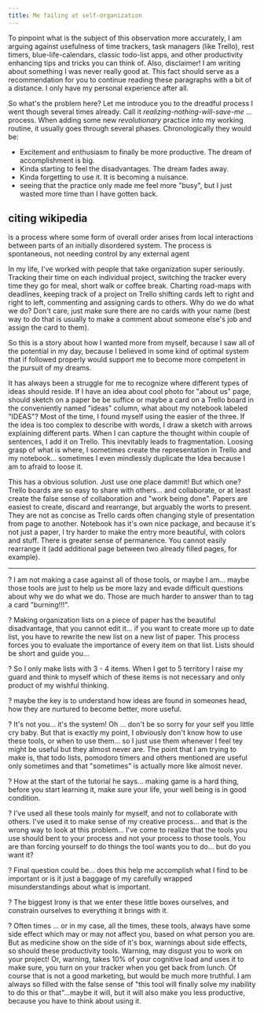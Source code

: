 ```yaml
---
title: Me failing at self-organization
---
```


<p class="annotation">
	To pinpoint what is the subject of this observation more accurately, I am arguing against usefulness of time trackers, task managers (like Trello), rest timers, blue-life-calendars, classic todo-list apps, and other productivity enhancing tips and tricks you can think of. Also, disclaimer! I am writing about something I was never really good at. This fact should serve as a recommendation for you to continue reading these paragraphs with a bit of a distance. I only have my personal experience after all.
</p>

So what's the problem here? Let me introduce you to the dreadful process I went though several times already. Call it *realizing-nothing-will-save-me* ... process. When adding some new *revolutionary* practice into my working routine, it usually goes through several phases. Chronologically they would be:

- Excitement and enthusiasm to finally be more productive. The dream of accomplishment is big.
- Kinda starting to feel the disadvantages. The dream fades away.
- Kinda forgetting to use it. It is becoming a nuisance.
- seeing that the practice only made me feel more "busy", but I just wasted more time than I have gotten back.

## citing wikipedia
<p class="citation">
	is a process where some form of overall order arises from local interactions between parts of an initially disordered system. The process is spontaneous, not needing control by any external agent
</p>

In my life, I've worked with people that take organization super seriously. Tracking their time on each individual project, switching the tracker every time they go for meal, short walk or coffee break. Charting road-maps with deadlines, keeping track of a project on Trello shifting cards left to right and right to left, commenting and assigning cards to others. Why do we do what we do? Don't care, just make sure there are no cards with your name
(best way to do that is usually to make a comment about someone else's job and assign the card to them).

So this is a story about how I wanted more from myself, because I saw all of the potential in my day, because I believed in some kind of optimal system that if followed properly would support me to become more competent in the pursuit of my dreams.

It has always been a struggle for me to recognize where different types of ideas should reside. If I have an idea about cool photo for "about us" page, should sketch on a paper be be suffice or maybe a card on a Trello board in the conveniently named "ideas" column, what about my notebook labeled "IDEAS"? Most of the time, I found myself using the easier of the three. If the idea is too complex to describe with words, I draw a sketch with arrows explaining different parts. When I can capture the thought within couple of sentences, I add it on Trello. This inevitably leads to fragmentation. Loosing grasp of what is where, I sometimes create the representation in Trello and my notebook... sometimes I even mindlessly duplicate the Idea because I am to afraid to loose it.

This has a obvious solution. Just use one place dammit! But which one? Trello boards are so easy to share with others... and collaborate, or at least create the false sense of collaboration and "work being done".
Papers are easiest to create, discard and rearrange, but arguably the worts to present. They are not as concise as Trello cards often changing style of presentation from page to another. 
Notebook has it's own nice package, and because it's not just a paper, I try harder to make the entry more beautiful, with colors and stuff. There is greater sense of permanence. You cannot easily rearrange it (add additional page between two already filled pages, for example).



---

? I am not making a case against all of those tools, or maybe I am... maybe those tools are just to help us be more lazy and evade difficult questions about why we do what we do. Those are much harder to answer than to tag a card "burning!!!".

? Making organization lists on a piece of paper has the beautiful disadvantage, that you cannot edit it... if you want to create more up to date list, you have to rewrite the new list on a new list of paper. This process forces you to evaluate the importance of every item on that list. Lists should be short and guide you...

? So I only make lists with 3 - 4 items. When I get to 5 territory I raise my guard and think to myself which of these items is not necessary and only product of my wishful thinking.

? maybe the key is to understand how ideas are found in someones head, how they are nurtured to become better, more useful.  

? It's not you... it's the system! Oh ... don't be so sorry for your self you little cry baby. But that is exactly my point, I obviously don't know how to use these tools, or when to use them... so I just use them whenever I feel tey might be useful but they almost never are. The point that I am trying to make is, that todo lists, pomodoro timers and others mentioned are useful only sometimes and that "sometimes" is actually more like almost never. 

? How at the start of the tutorial he says... making game is a hard thing, before you start learning it, make sure your life, your well being is in good condition.

? I've used all these tools mainly for myself, and not to collaborate with others. I've used it to make sense of my creative process... and that is the wrong way to look at this problem... I've come to realize that the tools you use should bent to your process and not your process to those tools. You are than forcing yourself to do things the tool wants you to do... but do you want it?

? Final question could be... does this help me accomplish what I find to be important or is it just a baggage of my carefully wrapped misunderstandings about what is important.

? The biggest Irony is that we enter these little boxes ourselves, and constrain ourselves to everything it brings with it.

? Often times ... or in my case, all the times, these tools, always have some side effect which may or may not affect you, based on what person you are. But as medicine show on the side of it's box, warnings about side effects, so should these productivity tools.
Warning, may disgust you to work on your project! Or, warning, takes 10% of your cognitive load and uses it to make sure, you turn on your tracker when you get back from lunch.
Of course that is not a good marketing, but would be much more truthful. I am always so filled with the false sense of "this tool will finally solve my inability to do this or that"...maybe it will, but it will also make you less productive, because you have to think about using it.
